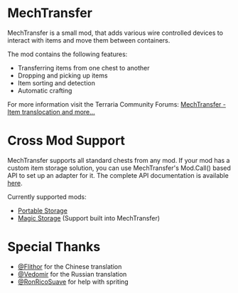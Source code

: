 # MechTransfer

MechTransfer is a small mod, that adds various wire controlled devices to interact with items and move them between containers.

The mod contains the following features:
- Transferring items from one chest to another
- Dropping and picking up items
- Item sorting and detection
- Automatic crafting

For more information visit the Terraria Community Forums: [MechTransfer - Item translocation and more...](https://forums.terraria.org/index.php?threads/mechtransfer-item-translocation-and-more.60571/)

# Cross Mod Support

MechTransfer supports all standard chests from any mod. If your mod has a custom item storage solution, you can use MechTransfer's Mod.Call() based API to set up an adapter for it.
The complete API documentation is available [here](https://github.com/DRKV333/MechTransfer/wiki/Adapter-extensibility).

Currently supported mods:
- [Portable Storage](https://forums.terraria.org/index.php?threads/portable-storage.65161/)
- [Magic Storage](https://forums.terraria.org/index.php?threads/magic-storage.56294/) (Support built into MechTransfer)

# Special Thanks

- [@Flithor](https://github.com/Flithor) for the Chinese translation
- [@Vedomir](https://forums.terraria.org/index.php?members/vedomir.130490/) for the Russian translation
- [@RonRicoSuave](https://github.com/RonRicoSuave) for help with spriting
